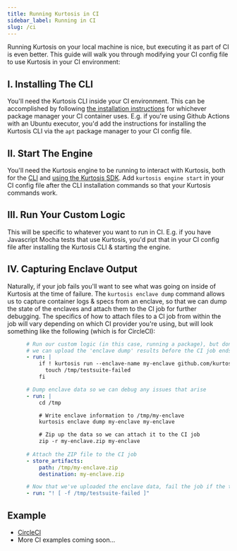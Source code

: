```yaml
---
title: Running Kurtosis in CI
sidebar_label: Running in CI
slug: /ci
---
```


Running Kurtosis on your local machine is nice, but executing it as part of CI is even better. This guide will walk you through modifying your CI config file to use Kurtosis in your CI environment:

I. Installing The CLI
----------------------------
You'll need the Kurtosis CLI inside your CI environment. This can be accomplished by following [the installation instructions](installing-the-cli.md) for whichever package manager your CI container uses. E.g. if you're using Github Actions with an Ubuntu executor, you'd add the instructions for installing the Kurtosis CLI via the `apt` package manager to your CI config file.

II. Start The Engine
----------------------------
You'll need the Kurtosis engine to be running to interact with Kurtosis, both for the [CLI](../cli-reference/index.md) and [using the Kurtosis SDK](../engine-apic-reference.md). Add `kurtosis engine start` in your CI config file after the CLI installation commands so that your Kurtosis commands work.

III. Run Your Custom Logic
---------------------------------
This will be specific to whatever you want to run in CI. E.g. if you have Javascript Mocha tests that use Kurtosis, you'd put that in your CI config file after installing the Kurtosis CLI & starting the engine.

IV. Capturing Enclave Output
-----------------------------------
Naturally, if your job fails you'll want to see what was going on inside of Kurtosis at the time of failure. The `kurtosis enclave dump` command allows us to capture container logs & specs from an enclave, so that we can dump the state of the enclaves and attach them to the CI job for further debugging. The specifics of how to attach files to a CI job from within the job will vary depending on which CI provider you're using, but will look something like the following (which is for CircleCI):

```yaml
      # Run our custom logic (in this case, running a package), but don't exit immediately if it fails so that
      # we can upload the 'enclave dump' results before the CI job ends
      - run: |
          if ! kurtosis run --enclave-name my-enclave github.com/kurtosis-tech/datastore-army-package; then
            touch /tmp/testsuite-failed
          fi

      # Dump enclave data so we can debug any issues that arise
      - run: |
          cd /tmp

          # Write enclave information to /tmp/my-enclave
          kurtosis enclave dump my-enclave my-enclave

          # Zip up the data so we can attach it to the CI job
          zip -r my-enclave.zip my-enclave
      
      # Attach the ZIP file to the CI job
      - store_artifacts:
          path: /tmp/my-enclave.zip
          destination: my-enclave.zip

      # Now that we've uploaded the enclave data, fail the job if the testsuite failed
      - run: "! [ -f /tmp/testsuite-failed ]"
```

Example
-------
- [CircleCI](https://github.com/kurtosis-tech/eth2-package/blob/main/.circleci/config.yml#L19)
- More CI examples coming soon...
